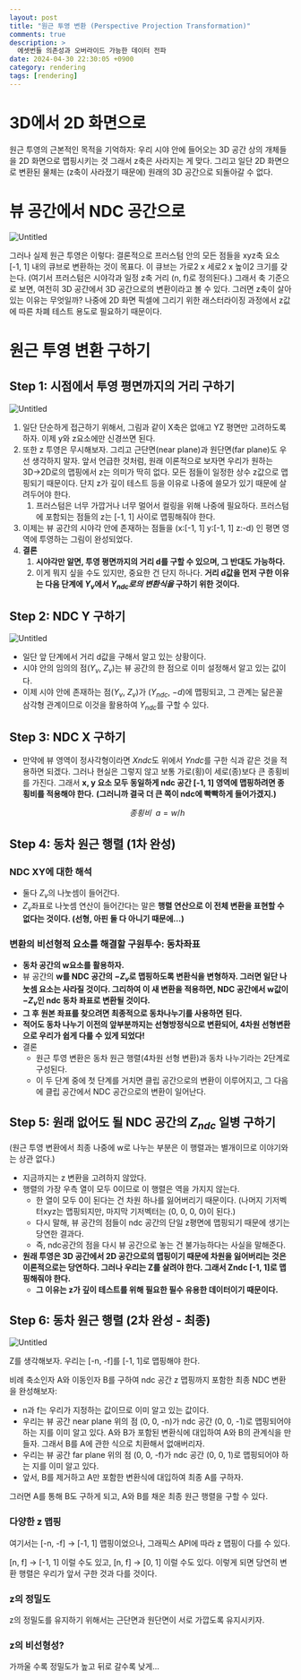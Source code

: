 ```yaml
---
layout: post
title: "원근 투영 변환 (Perspective Projection Transformation)"
comments: true  
description: >
  에셋번들 의존성과 오버라이드 가능한 데이터 전파
date: 2024-04-30 22:30:05 +0900
category: rendering
tags: [rendering]
---
```


# 3D에서 2D 화면으로

원근 투영의 근본적인 목적을 기억하자:
우리 시야 안에 들어오는 3D 공간 상의 개체들을 2D 화면으로 맵핑시키는 것
그래서 z축은 사라지는 게 맞다. 그리고 일단 2D 화면으로 변환된 물체는 (z축이 사라졌기 때문에) 원래의 3D 공간으로 되돌아갈 수 없다.

# 뷰 공간에서 NDC 공간으로

![Untitled](/images/posts/perspective-projection/bd01.png)

그러나 실제 원근 투영은 이렇다:
결론적으로 프러스텀 안의 모든 점들을 xyz축 요소 [-1, 1] 내의 큐브로 변환하는 것이 목표다. 이 큐브는 가로2 x 세로2 x 높이2 크기를 갖는다. (여기서 프러스텀은 시야각과 일정 z축 거리 (n, f)로 정의된다.)
그래서 축 기준으로 보면, 여전히 3D 공간에서 3D 공간으로의 변환이라고 볼 수 있다. 그러면 z축이 살아있는 이유는 무엇일까? 나중에 2D 화면 픽셀에 그리기 위한 래스터라이징 과정에서 z값에 따른 차폐 테스트 용도로 필요하기 때문이다. 

# 원근 투영 변환 구하기

## Step 1: 시점에서 투영 평면까지의 거리 구하기

![Untitled](/images/posts/perspective-projection/bd02.png)

1. 일단 단순하게 접근하기 위해서, 그림과 같이 X축은 없애고 YZ 평면만 고려하도록 하자. 이제 y와 z요소에만 신경쓰면 된다.
2. 또한 z 투영은 무시해보자. 그리고 근단면(near plane)과 원단면(far plane)도 우선 생각하지 말자. 앞서 언급한 것처럼, 원래 이론적으로 보자면 우리가 원하는 3D→2D로의 맵핑에서 z는 의미가 딱히 없다. 모든 점들이 일정한 상수 z값으로 맵핑되기 때문이다. 단지 z가 깊이 테스트 등을 이유로 나중에 쓸모가 있기 때문에 살려두어야 한다.
    1. 프러스텀은 너무 가깝거나 너무 멀어서 컬링을 위해 나중에 필요하다. 프러스텀에 포함되는 점들의 z는 [-1, 1] 사이로 맵핑해줘야 한다.
3. 이제는 뷰 공간의 시야각 안에 존재하는 점들을 (x:[-1, 1] y:[-1, 1] z:-d) 인 평면 영역에 투영하는 그림이 완성되었다.
4. **결론**
    1. **시야각만 알면, 투영 평면까지의 거리 d를 구할 수 있으며, 그 반대도 가능하다.**
    2. 이게 뭐지 싶을 수도 있지만, 중요한 건 단지 하나다. **거리 d값을 먼저 구한 이유는 다음 단계에 $Y_v$에서 $Y_{ndc}$*로의 변환식을*  구하기 위한 것이다.**

## Step 2: NDC Y 구하기

![Untitled](/images/posts/perspective-projection/bd03.png)

- 일단 앞 단계에서 거리 d값을 구해서 알고 있는 상황이다.
- 시야 안의 임의의 점($Y_v$, $Z_v$)는 뷰 공간의 한 점으로 이미 설정해서 알고 있는 값이다.
- 이제 시야 안에 존재하는 점($Y_v$, $Z_v$)가 ($Y_{ndc}$, $-d$)에 맵핑되고, 그 관계는 닮은꼴 삼각형 관계이므로 이것을 활용하여 $Y_{ndc}$를 구할 수 있다.

## Step 3: NDC X 구하기

- 만약에 뷰 영역이 정사각형이라면 $Xndc$도 위에서 $Yndc$를 구한 식과 같은 것을 적용하면 되겠다. 그러나 현실은 그렇지 않고 보통 가로(횡)이 세로(종)보다 큰 종횡비를 가진다. 그래서 **x, y 요소 모두 동일하게 ndc 공간 [-1, 1] 영역에 맵핑하려면 종횡비를 적용해야 한다.** **(그러니까 결국 더 큰 쪽이 ndc에 빡빡하게 들어가겠지.)**
    
    $$
    종횡비\ \   a = w / h
    $$
    

## Step 4: 동차 원근 행렬 (1차 완성)

### NDC XY에 대한 해석

- 둘다 $Z_v$의 나눗셈이 들어간다.
- $Z_v$좌표로 나눗셈 연산이 들어간다는 말은 **행렬 연산으로 이 전체 변환을 표현할 수 없다는 것이다. (선형, 아핀 둘 다 아니기 때문에…)**

### 변환의 비선형적 요소를 해결할 구원투수: 동차좌표

- **동차 공간의 w요소를 활용하자.**
- 뷰 공간의 **w를 NDC 공간의 $-Z_v$로 맵핑하도록 변환식을 변형하자. 그러면 일단 나눗셈 요소는 사라질 것이다. 그리하여 이 새 변환을 적용하면, NDC 공간에서 w값이 $-Z_v$인 ndc 동차 좌표로 변환될 것이다.**
- **그 후 원본 좌표를 찾으려면 최종적으로 동차나누기를 사용하면 된다.**
- **적어도 동차 나누기 이전의 앞부분까지는 선형방정식으로 변환되어, 4차원 선형변환으로 우리가 쉽게 다룰 수 있게 되었다!**
- 결론
    - 원근 투영 변환은 동차 원근 행렬(4차원 선형 변환)과 동차 나누기라는 2단계로 구성된다.
    - 이 두 단계 중에 첫 단계를 거치면 클립 공간으로의 변환이 이루어지고, 그 다음에 클립 공간에서 NDC 공간으로의 변환이 일어난다.

## Step 5: 원래 없어도 될 NDC 공간의 $Z_{ndc}$ 일병 구하기

(원근 투영 변환에서 최종 나중에 w로 나누는 부분은 이 행렬과는 별개이므로 이야기와는 상관 없다.)

- 지금까지는 z 변환을 고려하지 않았다.
- 행렬의 가장 우측 열이 모두 0이므로 이 행렬은 역을 가지지 않는다.
    - 한 열이 모두 0이 된다는 건 차원 하나를 잃어버리기 때문이다. (나머지 기저벡터xyz는 맵핑되지만, 마지막 기저벡터는 (0, 0, 0, 0)이 된다.)
    - 다시 말해, 뷰 공간의 점들이 ndc 공간의 단일 z평면에 맵핑되기 때문에 생기는 당연한 결과다.
    - 즉,  ndc공간의 점을 다시 뷰 공간으로 놓는 건 불가능하다는 사실을 말해준다.
- **원래 투영은 3D 공간에서 2D 공간으로의 맵핑이기 때문에 차원을 잃어버리는 것은 이론적으로는 당연하다. 그러나 우리는 Z를 살려야 한다. 그래서 Zndc [-1, 1]로 맵핑해줘야 한다.**
    - **그 이유는 z가 깊이 테스트를 위해 필요한 필수 유용한 데이터이기 때문이다.**

## Step 6: 동차 원근 행렬 (2차 완성 - 최종)

![Untitled](/images/posts/perspective-projection/bd04.png)

Z를 생각해보자. 우리는 [-n, -f]를 [-1, 1]로 맵핑해야 한다.

비례 축소인자 A와 이동인자 B를 구하여 ndc 공간 z 맵핑까지 포함한 최종 NDC 변환을 완성해보자:

- n과 f는 우리가 지정하는 값이므로 이미 알고 있는 값이다.
- 우리는 뷰 공간 near plane 위의 점 (0, 0, -n)가 ndc 공간 (0, 0, -1)로 맵핑되어야 하는 지를 이미 알고 있다. A와 B가 포함된 변환식에 대입하여 A와 B의 관계식을 만들자. 그래서 B를 A에 관한 식으로 치환해서 없애버리자.
- 우리는 뷰 공간 far plane 위의 점 (0, 0, -f)가 ndc 공간 (0, 0, 1)로 맵핑되어야 하는 지를 이미 알고 있다.
- 앞서, B를 제거하고 A만 포함한 변환식에 대입하여 최종 A를 구하자.

그러면 A를 통해 B도 구하게 되고, A와 B를 채운 최종 원근 행렬을 구할 수 있다.

### 다양한 z 맵핑

여기서는 [-n, -f] → [-1, 1] 맵핑이었으나, 그래픽스 API에 따라 z 맵핑이 다를 수 있다.

[n, f] → [-1, 1] 이럴 수도 있고,  [n, f] → [0, 1] 이럴 수도 있다. 이렇게 되면 당연히 변환 행렬은 우리가 앞서 구한 것과 다를 것이다.

### z의 정밀도

z의 정밀도를 유지하기 위해서는 근단면과 원단면이 서로 가깝도록 유지시키자.

### z의 비선형성?

가까울 수록 정밀도가 높고 뒤로 갈수록 낮게…


